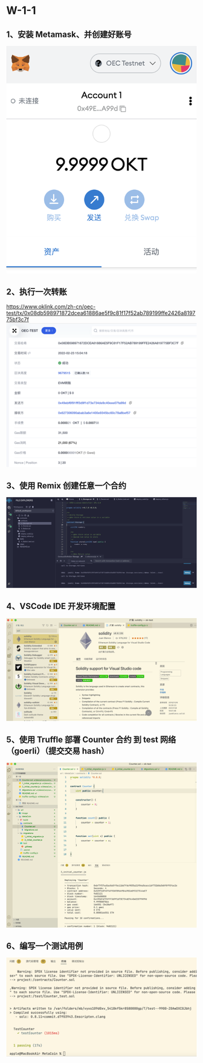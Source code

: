 # W-1-1
## 1、安装 Metamask、并创建好账号
![](image/1.png)

## 2、执行一次转账
https://www.oklink.com/zh-cn/oec-test/tx/0x08db598971872dcea61886ae5f9c81f17f52ab789199ffe2426a819775bf3c7f
![](image/2.png)

## 3、使用 Remix 创建任意一个合约
![](image/3.png)
## 4、VSCode IDE 开发环境配置
![](image/4.png)
## 5、使用 Truffle 部署 Counter 合约 到 test 网络（goerli）（提交交易 hash）
![](image/5.png)
## 6、编写一个测试用例
![](image/6.png)
